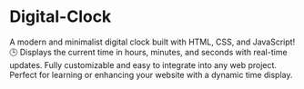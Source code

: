 # Digital-Clock
A modern and minimalist digital clock built with HTML, CSS, and JavaScript! 🕒 Displays the current time in hours, minutes, and seconds with real-time updates. Fully customizable and easy to integrate into any web project. Perfect for learning or enhancing your website with a dynamic time display.
